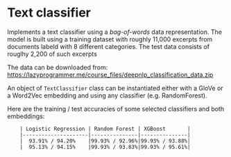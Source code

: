 # Text classifier

Implements a text classifier using a *bag-of-words* data representation. The model is built using a training dataset with roughly 11,000 excerpts from documents labeld with 8 different categories. The test data consists of rouglhy 2,200 of such excerpts

The data can be downloaded from:
https://lazyprogrammer.me/course_files/deepnlp_classification_data.zip

An object of `TextClassifier` class can be instantiated either with a GloVe or a Word2Vec embedding and using any classifier (e.g. RandomForest).

Here are the training / test accuracies of some selected classifiers and both embeddings:

        | Logistic Regression | Random Forest | XGBoost       |
        |---------------------|---------------|---------------|
        |  93.91% / 94.20%    |99.93% / 92.96%|99.93% / 93.88%|
        |  95.13% / 94.15%    |99.93% / 93.83%|99.93% / 95.61%|
